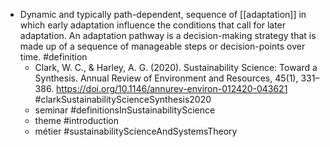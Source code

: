 - Dynamic and typically path-dependent, sequence of [[adaptation]] in which early adaptation influence the conditions that call for later adaptation. An adaptation pathway is a decision-making strategy that is made up of a sequence of manageable steps or decision-points over time. #definition
	- Clark, W. C., & Harley, A. G. (2020). Sustainability Science: Toward a Synthesis. Annual Review of Environment and Resources, 45(1), 331–386. https://doi.org/10.1146/annurev-environ-012420-043621 #clarkSustainabilityScienceSynthesis2020
	- seminar #definitionsInSustainabilityScience
	- theme #introduction
	- métier #sustainabilityScienceAndSystemsTheory